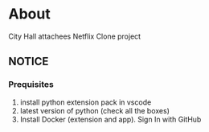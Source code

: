 # About

City Hall attachees Netflix Clone project

## NOTICE

### Prequisites

1.  install python extension pack in vscode
2.  latest version of python (check all the boxes)
3. Install Docker (extension and app). Sign In with GitHub

